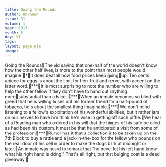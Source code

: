 ```yaml
---
title: Going the Rounds
author: Unknown
issue: 31
volume: 1
year: 1917
month: 5
day: VI
tags:
layout: page.njk
image:
---
```

Going the RoundsThe old saying that one-half of the world doesn't know how the other half lives, is more to the point than most people would imagine.*It does beat all how food prices keep goingup. Ten cents apiece for eggs is about the limit for hen-fruit and nerve, with accent on the latter word.***It is most surprising to note the number who are willing to help the other fellow if they don't have to hand out anything moresubstantial than advice. ***When an inmate becomes so blind with greed that he is willing to sell out his former friend for a half-pound of tobacco, he's about the smallest thing imaginable.***We don't mind listening to a fellow's exploitation of his wonderful abilities, but it rather jars on our nerves to have him think he's wise in getting off such piffle.We hear of a Reading man who ordered in his will that the hinges of his safe be oiled as had been his custom. It must be that he anticipated a visit from some of the profession.***Rumor has it that a collection is to be taken up on the 7th Block to buy a rattle and a jack-in-the-box for the fellow who pounds on the rear door of his cell in order to make the dogs bark at midnight or later.An inmate was heard to remark that "he never let his left hand know what his right hand is doing." That's all right, but that bulging coat is a dead giveaway.
